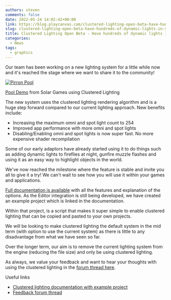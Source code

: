 ```yaml
---
authors: steven
comments: false
date: 2022-05-24 14:02:42+00:00
link: https://blog.playcanvas.com/clustered-lighting-open-beta-have-hundreds-of-dynamic-lights-in-your-scene/
slug: clustered-lighting-open-beta-have-hundreds-of-dynamic-lights-in-your-scene
title: Clustered Lighting Open Beta - Have hundreds of dynamic lights in your scene!
categories:
  - News
tags:
  - graphics
---
```


Our team has been working on a new lighting system for a little while now and it's reached the stage where we want to share it to the community!

[![Pirron Pool](/img/pirron-pool.gif)](/img/pirron-pool.gif)

[Pool Demo](https://pirron.one/pool/) from Solar Games using Clustered Lighting

The new system uses the clustered lighting rendering algorithm and is a huge step forward compared to our current lighting approach. New benefits include:

- Increasing the maximum omni and spot light count to 254
- Improved app performance with more omni and spot lights
- Disabling/Enabling omni and spot lights is now super fast. No more expensive shader recompilation

Some of our early adaptors have already started using it to do things such as adding dynamic lights to fireflies at night, gunfire muzzle flashes and using it as an easy way to highlight objects in the world.

We've now reached the milestone where the feature is stable and invite you all to give it a try! We can't wait to see how you will use it within your games and applications.

[Full documentation is available](https://developer.playcanvas.com/user-manual/graphics/lighting/clustered-lighting/) with all the features and explanation of the options. As the Editor integration is still being developed, we have created an example project which is linked in the documentation.

Within that project, is a script that makes it super simple to enable clustered lighting that can be copied and pasted to your own projects.

We will be looking to make clustered lighting the default system in the mid term (with option to use the current system) as there is little to any disadvantage from what we have seen so far.

Over the longer term, our aim is to remove the current lighting system from the engine (reducing the file size) and only be using clustered lighting.

As always, we value your feedback and want to hear your thoughts with using the clustered lighting in the [forum thread here](https://forum.playcanvas.com/t/clustered-lighting-open-beta-have-hundreds-of-dynamic-lights-in-your-scene/25530).

Useful links

- [Clustered lighting documentation with example project](https://developer.playcanvas.com/user-manual/graphics/lighting/clustered-lighting/)
- [Feedback forum thread](https://forum.playcanvas.com/t/clustered-lighting-open-beta-have-hundreds-of-dynamic-lights-in-your-scene/25530)
